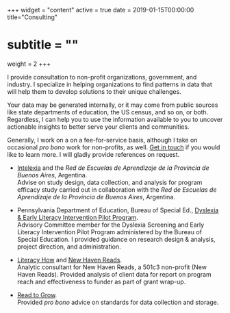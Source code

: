 +++
widget = "content"
active = true
date = 2019-01-15T00:00:00
title="Consulting"
# subtitle = ""
weight = 2
+++

I provide consultation to non-profit organizations, government, and
industry. I specialize in helping organizations to find patterns in
data that will help them to develop solutions to their unique
challenges.

Your data may be generated internally, or it may come from public
sources like state departments of education, the US census, and so on,
or both. Regardless, I can help you to use the information available
to you to uncover actionable insights to better serve your clients and
communities.

Generally, I work on a on a fee-for-service basis, although I take on
occasional *pro bono* work for non-profits, as
well. [Get in touch](/contact) if you would like to learn more. I will
gladly provide references on request.

+ [Intelexia](www.intelexia.com) and the *Red de Escuelas
  de Aprendizaje de la Provincia de Buenos Aires*, Argentina.
  <br>Advise on study design, data collection, and analysis for program
  efficacy study carried out in collaboration with the *Red de Escuelas de
  Aprendizaje de la Provincia de Buenos Aires*, Argentina.

+ Pennsylvania Department of Education, Bureau of Special
  Ed.,
  [Dyslexia & Early Literacy Intervention Pilot Program](https://eric.ed.gov/?q=kuchle&id=ED582923).
  <br>Advisory Committee member for the Dyslexia Screening and Early
  Literacy Intervention Pilot Program administered by the Bureau of Special
  Education. I provided guidance on research design & analysis, project
  direction, and administration.

+ [Literacy How](www.literacyhow.com) and
  [New Haven Reads](www.NewHavenReads.org).
  <br>Analytic consultant for New Haven Reads, a 501c3 non-profit (New
  Haven Reads). Provided analysis of client data for report on
  program reach and effectiveness to funder as part of grant wrap-up.

+ [Read to Grow](www.readtogrow.org).
  <br>Provided *pro bono* advice on standards for data collection and
  storage.

